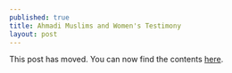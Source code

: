 ```yaml
---
published: true
title: Ahmadi Muslims and Women's Testimony
layout: post
---
```

This post has moved. You can now find the contents [here](http://reasononfaith.com/post/146774040761/ahmadi-muslims-and-womens-testimony).